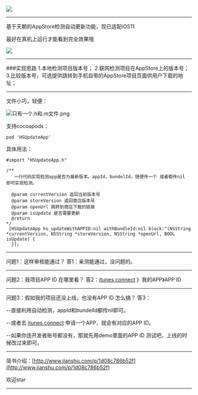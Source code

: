 
![](http://upload-images.jianshu.io/upload_images/2923333-9ea6356bfcee6c4b.png?imageMogr2/auto-orient/strip%7CimageView2/2/w/1240)

***
基于天朝的AppStore检测自动更新功能，现已适配iOS11

最好在真机上运行才能看到完全效果哦





![](http://upload-images.jianshu.io/upload_images/2923333-8e18020d930c9d04.gif?imageMogr2/auto-orient/strip)




***
###实现思路
1.本地检测项目版本号；
2.联网检测项目在AppStore上的版本号；
3.比较版本号，可选提供跳转到手机自带的AppStore项目页面供用户下载的地址；
***
文件小巧，轻便：

![只有一个.h和.m文件.png](http://upload-images.jianshu.io/upload_images/2923333-3a2c1de010ebd857.png?imageMogr2/auto-orient/strip%7CimageView2/2/w/1240)

支持cocoapods：

```
pod 'HSUpdateApp'
```

具体用法：


```
#import "HSUpdateApp.h"
```

```
/**
   一行代码实现检测app是否为最新版本。appId，bundelId，随便传一个 或者都传nil 即可实现检测。

  @param currentVersion 返回当前版本号
  @param storeVersion 返回商店版本号
  @param openUrl 跳转到商店下载的链接
  @param isUpdate 是否需要更新
  @return 
*/
 [HSUpdateApp hs_updateWithAPPID:nil withBundleId:nil block:^(NSString *currentVersion, NSString *storeVersion, NSString *openUrl, BOOL isUpdate) {
  }];
```


***
问题1：这样审核能通过？
答1：亲测能通过，没问题的。
***
问题2：我项目APP ID 在哪里看？
答2：[itunes connect](https://itunesconnect.apple.com/) 》我的APP》APP ID
***
问题3：假如我的项目还没上线，也没有APP ID 怎么搞？
答3：

--直接利用自动检测，appId和bundelId都传nil即可。

--或者去 [itunes connect](https://itunesconnect.apple.com/)  申请一个APP，就会有对应的APP ID。

--如果你连开发者账号都没有，那就先用demo里面的APP ID 测试吧，上线的时候改过来即可。

***
简书介绍：[http://www.jianshu.com/p/1d08c786b52f](http://www.jianshu.com/p/1d08c786b52f)

欢迎star
***

